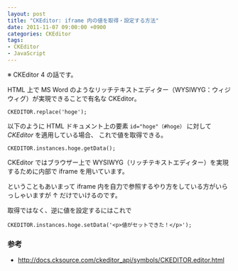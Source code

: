 ```yaml
---
layout: post
title: "CKEditor: iframe 内の値を取得・設定する方法"
date: 2011-11-07 09:00:00 +0900
categories: CKEditor
tags:
- CKEditor
- JavaScript
---
```


※ CKEditor 4 の話です。

HTML 上で MS Word のようなリッチテキストエディター（WYSIWYG：ウィジウィグ）が実現できることで有名な CKEditor。


```
CKEDITOR.replace('hoge');
```

以下のように HTML ドキュメント上の要素 `id="hoge"（#hoge）` に対して *CKEditor* を適用している場合、 これで値を取得できる。

```
CKEDITOR.instances.hoge.getData();
```

CKEditor ではブラウザー上で WYSIWYG（リッチテキストエディター）を実現するために内部で iframe を用いています。

ということもあいまって iframe 内を自力で参照するやり方をしている方がいらっしゃいますが ↑ だけでいけるのです。


取得ではなく、逆に値を設定するにはこれで

```
CKEDITOR.instances.hoge.setData('<p>値がセットできた！</p>');
```


### 参考

- http://docs.cksource.com/ckeditor_api/symbols/CKEDITOR.editor.html
